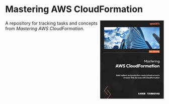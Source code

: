 # Mastering AWS CloudFormation

<img src="SS/aws_cf_book_packt.jpg" height="" align="right">

A repository for tracking tasks and concepts from *Mastering AWS CloudFormation*.




